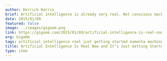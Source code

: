 ```yaml
---
author: Derrick Harris
brief: Artificial intelligence is already very real. Not conscious machines, omnipotent machines or even reasoning machines (yet), but statistical machines that automate and increasingly can outperform humans at certain
date: 2015/01/09
featured: false
image: ../images/gigaom.png
link: https://gigaom.com/2015/01/09/artificial-intelligence-is-real-now-and-its-just-getting-started/?utm_medium=content&utm_campaign=syndication&utm_source=googlemustreads&utm_content=artificial-intelligence-is-real-now-and-its-just-getting-started_905416&google_editors_picks=true
org: GigaOm
tags: artificial intelligence real just getting started numenta machine intelligence
title: Artificial Intelligence Is Real Now and It’s Just Getting Started
type: item
---
```

